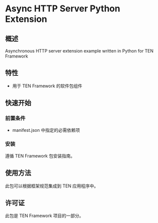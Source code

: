 # Async HTTP Server Python Extension

## 概述

Asynchronous HTTP server extension example written in Python for TEN Framework

## 特性

- 用于 TEN Framework 的软件包组件


## 快速开始

### 前置条件

- manifest.json 中指定的必需依赖项

### 安装

遵循 TEN Framework 包安装指南。

## 使用方法

此包可以根据框架规范集成到 TEN 应用程序中。

## 许可证

此包是 TEN Framework 项目的一部分。
